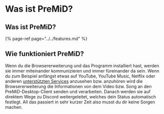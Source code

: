 # Was ist PreMiD?

## Was ist PreMiD?

{% page-ref page="../../features.md" %}

## Wie funktioniert PreMiD?

Wenn du die Browsererweiterung und das Programm installiert hast, werden sie immer miteinander kommunizieren und immer füreinander da sein. Wenn du zum Beispiel anfängst etwas auf YouTube, YouTube Music, Netflix oder anderen [unterstützten Services](../../support/services.md) anzusehen bzw. anzuhören wird die Browsererweiterung die Informationen von dem Video bzw. Song an den PreMiD-Desktop-Client senden und verarbeiten. Danach werden sie auf direktem Wege zu Discord weitergeleitet, welches dein Status automatisch festlegt. All das passiert in sehr kurzer Zeit also musst du dir keine Sorgen machen.

